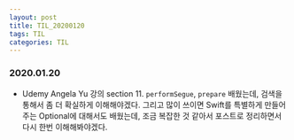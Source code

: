 ```yaml
---
layout: post
title: TIL_20200120
tags: TIL
categories: TIL
---
```


### 2020.01.20
- Udemy Angela Yu 강의 section 11. `performSegue`, `prepare` 배웠는데, 검색을 통해서 좀 더 확실하게 이해해야겠다. 그리고 많이 쓰이면 Swift를 특별하게 만들어 주는 Optional에 대해서도 배웠는데, 조금 복잡한 것 같아서 포스트로 정리하면서 다시 한번 이해해봐야겠다.

